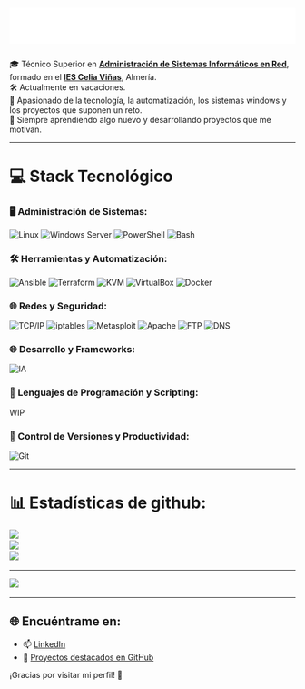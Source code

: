<h1 align="center">
  <img src="https://raw.githubusercontent.com/AlexRL0/AlexRL0/master/name.svg" alt="Alex" />
</h1>

<!-- Nivel 3: Código personalizado para el README -->

🎓 Técnico Superior en **[Administración de Sistemas Informáticos en Red](https://todofp.es/que-estudiar/familias-profesionales/informatica-comunicaciones/admin-sist-informaticos-red.html)**, formado en el **[IES Celia Viñas](https://iescelia.org)**, Almería.    
🛠️ Actualmente en vacaciones.  
🚀 Apasionado de la tecnología, la automatización, los sistemas windows y los proyectos que suponen un reto.  
🌱 Siempre aprendiendo algo nuevo y desarrollando proyectos que me motivan.

---

# 💻 Stack Tecnológico

### 🖥️ Administración de Sistemas:
![Linux](https://img.shields.io/badge/Linux-FCC624?style=for-the-badge&logo=linux&logoColor=black)
![Windows Server](https://img.shields.io/badge/Windows_Server-0078D6?style=for-the-badge&logo=windows&logoColor=white)
![PowerShell](https://img.shields.io/badge/PowerShell-5391FE?style=for-the-badge&logo=powershell&logoColor=white)
![Bash](https://img.shields.io/badge/Bash-121011?style=for-the-badge&logo=gnu-bash&logoColor=white)

### 🛠️ Herramientas y Automatización:
![Ansible](https://img.shields.io/badge/Ansible-%231A1918.svg?style=for-the-badge&logo=ansible&logoColor=white)
![Terraform](https://img.shields.io/badge/Terraform-623CE4?style=for-the-badge&logo=terraform&logoColor=white)
![KVM](https://img.shields.io/badge/KVM-EE0000?style=for-the-badge&logo=linux&logoColor=white)
![VirtualBox](https://img.shields.io/badge/VirtualBox-%23007CFF.svg?style=for-the-badge&logo=virtualbox&logoColor=white)
![Docker](https://img.shields.io/badge/Docker-2496ED?style=for-the-badge&logo=docker&logoColor=white)

### 🌐 Redes y Seguridad:
![TCP/IP](https://img.shields.io/badge/TCP%2FIP-00599C?style=for-the-badge&logo=network&logoColor=white)
![iptables](https://img.shields.io/badge/iptables-lightgrey?style=for-the-badge&logo=linux&logoColor=black)
![Metasploit](https://img.shields.io/badge/Metasploit-000000?style=for-the-badge&logo=metasploit&logoColor=white)
![Apache](https://img.shields.io/badge/Apache-%23D22128.svg?style=for-the-badge&logo=apache&logoColor=white)
![FTP](https://img.shields.io/badge/FTP-0061A8?style=for-the-badge&logo=files&logoColor=white)
![DNS](https://img.shields.io/badge/DNS-4285F4?style=for-the-badge&logo=google&logoColor=white)

### 🌐 Desarrollo y Frameworks:
![IA](https://img.shields.io/badge/IA-000000?style=for-the-badge&logo=openai&logoColor=white)

### 🧠 Lenguajes de Programación y Scripting:
WIP

### 🧰 Control de Versiones y Productividad:
![Git](https://img.shields.io/badge/Git-F05032?style=for-the-badge&logo=git&logoColor=white)

---

# 📊 Estadísticas de github:
![](https://github-readme-stats.vercel.app/api?username=AlexRL0&theme=dark&hide_border=false&include_all_commits=true&count_private=true)<br/>
![](https://nirzak-streak-stats.vercel.app/?user=AlexRL0&theme=dark&hide_border=false)<br/>
![](https://github-readme-stats.vercel.app/api/top-langs/?username=AlexRL0&theme=dark&hide_border=false&include_all_commits=true&count_private=true&layout=compact)

---
[![](https://visitcount.itsvg.in/api?id=AlexRL0&icon=0&color=0)](https://visitcount.itsvg.in)

<!-- Proudly created with GPRM ( https://gprm.itsvg.in ) -->

---

## 🌐 Encuéntrame en:

- 📫 [LinkedIn](WIP)
- 📁 [Proyectos destacados en GitHub](https://github.com/AlexRL0?tab=repositories)

¡Gracias por visitar mi perfil! 🚀
